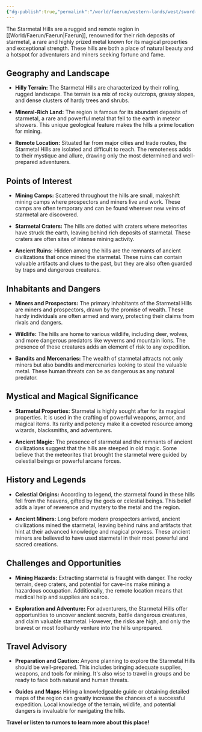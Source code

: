 ```yaml
---
{"dg-publish":true,"permalink":"/world/faerun/western-lands/west/sword-coast/starmetal-hills/"}
---
```


The Starmetal Hills are a rugged and remote region in [[World/Faerun/Faerun\|Faerun]], renowned for their rich deposits of starmetal, a rare and highly prized metal known for its magical properties and exceptional strength. These hills are both a place of natural beauty and a hotspot for adventurers and miners seeking fortune and fame.

## Geography and Landscape

- **Hilly Terrain:** The Starmetal Hills are characterized by their rolling, rugged landscape. The terrain is a mix of rocky outcrops, grassy slopes, and dense clusters of hardy trees and shrubs.

- **Mineral-Rich Land:** The region is famous for its abundant deposits of starmetal, a rare and powerful metal that fell to the earth in meteor showers. This unique geological feature makes the hills a prime location for mining.

- **Remote Location:** Situated far from major cities and trade routes, the Starmetal Hills are isolated and difficult to reach. The remoteness adds to their mystique and allure, drawing only the most determined and well-prepared adventurers.

## Points of Interest

- **Mining Camps:** Scattered throughout the hills are small, makeshift mining camps where prospectors and miners live and work. These camps are often temporary and can be found wherever new veins of starmetal are discovered.

- **Starmetal Craters:** The hills are dotted with craters where meteorites have struck the earth, leaving behind rich deposits of starmetal. These craters are often sites of intense mining activity.

- **Ancient Ruins:** Hidden among the hills are the remnants of ancient civilizations that once mined the starmetal. These ruins can contain valuable artifacts and clues to the past, but they are also often guarded by traps and dangerous creatures.

## Inhabitants and Dangers

- **Miners and Prospectors:** The primary inhabitants of the Starmetal Hills are miners and prospectors, drawn by the promise of wealth. These hardy individuals are often armed and wary, protecting their claims from rivals and dangers.

- **Wildlife:** The hills are home to various wildlife, including deer, wolves, and more dangerous predators like wyverns and mountain lions. The presence of these creatures adds an element of risk to any expedition.

- **Bandits and Mercenaries:** The wealth of starmetal attracts not only miners but also bandits and mercenaries looking to steal the valuable metal. These human threats can be as dangerous as any natural predator.

## Mystical and Magical Significance

- **Starmetal Properties:** Starmetal is highly sought after for its magical properties. It is used in the crafting of powerful weapons, armor, and magical items. Its rarity and potency make it a coveted resource among wizards, blacksmiths, and adventurers.

- **Ancient Magic:** The presence of starmetal and the remnants of ancient civilizations suggest that the hills are steeped in old magic. Some believe that the meteorites that brought the starmetal were guided by celestial beings or powerful arcane forces.

## History and Legends

- **Celestial Origins:** According to legend, the starmetal found in these hills fell from the heavens, gifted by the gods or celestial beings. This belief adds a layer of reverence and mystery to the metal and the region.

- **Ancient Miners:** Long before modern prospectors arrived, ancient civilizations mined the starmetal, leaving behind ruins and artifacts that hint at their advanced knowledge and magical prowess. These ancient miners are believed to have used starmetal in their most powerful and sacred creations.

## Challenges and Opportunities

- **Mining Hazards:** Extracting starmetal is fraught with danger. The rocky terrain, deep craters, and potential for cave-ins make mining a hazardous occupation. Additionally, the remote location means that medical help and supplies are scarce.

- **Exploration and Adventure:** For adventurers, the Starmetal Hills offer opportunities to uncover ancient secrets, battle dangerous creatures, and claim valuable starmetal. However, the risks are high, and only the bravest or most foolhardy venture into the hills unprepared.

## Travel Advisory

- **Preparation and Caution:** Anyone planning to explore the Starmetal Hills should be well-prepared. This includes bringing adequate supplies, weapons, and tools for mining. It's also wise to travel in groups and be ready to face both natural and human threats.

- **Guides and Maps:** Hiring a knowledgeable guide or obtaining detailed maps of the region can greatly increase the chances of a successful expedition. Local knowledge of the terrain, wildlife, and potential dangers is invaluable for navigating the hills.

**Travel or listen to rumors to learn more about this place!**
